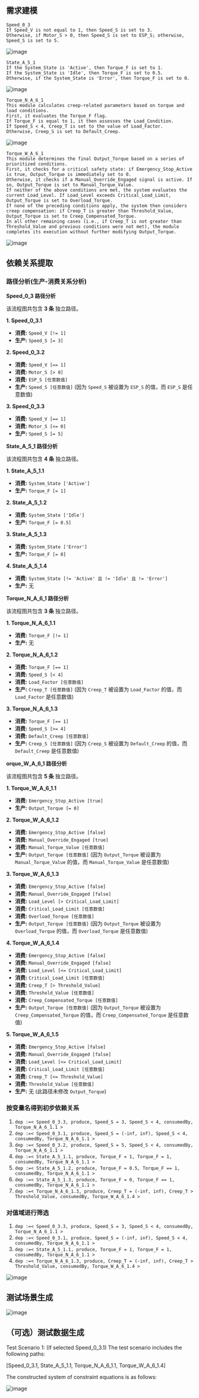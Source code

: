 ## 需求建模

```
Speed_0_3
If Speed_V is not equal to 1, then Speed_S is set to 3.
Otherwise, if Motor_S > 0, then Speed_S is set to ESP_S; otherwise, Speed_S is set to 5.
```

![image](https://github.com/Darius-XT/RE2025-TestCaseGeneration-Automotive/blob/main/github_img/image-20250615164400246.png)


```
State_A_5_1
If the System_State is 'Active', then Torque_F is set to 1.
If the System_State is 'Idle', then Torque_F is set to 0.5.
Otherwise, if the System_State is 'Error', then Torque_F is set to 0.
```

![image](https://github.com/Darius-XT/RE2025-TestCaseGeneration-Automotive/blob/main/github_img/image-20250615155040710.png)

```
Torque_N_A_6_1
This module calculates creep-related parameters based on torque and load conditions.
First, it evaluates the Torque_F flag.
If Torque_F is equal to 1, it then assesses the Load_Condition.
If Speed_S < 4, Creep_T is set to the value of Load_Factor.
Otherwise, Creep_S is set to Default_Creep.
```

![image](https://github.com/Darius-XT/RE2025-TestCaseGeneration-Automotive/blob/main/github_img/image-20250615164623464.png)


```
Torque_W_A_6_1
This module determines the final Output_Torque based on a series of prioritized conditions.
First, it checks for a critical safety state: if Emergency_Stop_Active is true, Output_Torque is immediately set to 0.
Otherwise, it checks if a Manual_Override_Engaged signal is active. If so, Output_Torque is set to Manual_Torque_Value.
If neither of the above conditions are met, the system evaluates the current Load_Level. If Load_Level exceeds Critical_Load_Limit, Output_Torque is set to Overload_Torque.
If none of the preceding conditions apply, the system then considers creep compensation: if Creep_T is greater than Threshold_Value, Output_Torque is set to Creep_Compensated_Torque.
In all other remaining cases (i.e., if Creep_T is not greater than Threshold_Value and previous conditions were not met), the module completes its execution without further modifying Output_Torque.
```

![image](https://github.com/Darius-XT/RE2025-TestCaseGeneration-Automotive/blob/main/github_img/image-20250615155719018.png)


## 依赖关系提取

### 路径分析(生产-消费关系分析)

**Speed_0_3 路径分析**

该流程图共包含 **3 条** 独立路径。

**1. Speed_0_3.1**

- **消费:** `Speed_V [!= 1]`
- **生产:** `Speed_S [= 3]`

**2. Speed_0_3.2**

- **消费:** `Speed_V [== 1]`
- **消费:** `Motor_S [> 0]`
- **消费:** `ESP_S [任意数值]`
- **生产:** `Speed_S [任意数值]` (因为 `Speed_S` 被设置为 `ESP_S` 的值，而 `ESP_S` 是任意数值)

**3. Speed_0_3.3**

- **消费:** `Speed_V [== 1]`
- **消费:** `Motor_S [<= 0]`
- **生产:** `Speed_S [= 5]`



**State_A_5_1 路径分析**

该流程图共包含 **4 条** 独立路径。

**1. State_A_5_1.1**

- **消费:** `System_State ['Active']`
- **生产:** `Torque_F [= 1]`

**2. State_A_5_1.2**

- **消费:** `System_State ['Idle']`
- **生产:** `Torque_F [= 0.5]`

**3. State_A_5_1.3**

- **消费:** `System_State ['Error']`
- **生产:** `Torque_F [= 0]`

**4. State_A_5_1.4**

- **消费:** `System_State [!= 'Active' 且 != 'Idle' 且 != 'Error']`
- **生产:** 无



**Torque_N_A_6_1 路径分析**

该流程图共包含 **3 条** 独立路径。

**1. Torque_N_A_6_1.1**

- **消费:** `Torque_F [!= 1]`
- **生产:** 无

**2. Torque_N_A_6_1.2**

- **消费:** `Torque_F [== 1]`
- **消费:** `Speed_S [< 4]`
- **消费:** `Load_Factor [任意数值]`
- **生产:** `Creep_T [任意数值]` (因为 `Creep_T` 被设置为 `Load_Factor` 的值，而 `Load_Factor` 是任意数值)

**3. Torque_N_A_6_1.3**

- **消费:** `Torque_F [== 1]`
- **消费:** `Speed_S [>= 4]`
- **消费:** `Default_Creep [任意数值]`
- **生产:** `Creep_S [任意数值]` (因为 `Creep_S` 被设置为 `Default_Creep` 的值，而 `Default_Creep` 是任意数值)



**orque_W_A_6_1 路径分析**

该流程图共包含 **5 条** 独立路径。

**1. Torque_W_A_6_1.1**

- **消费:** `Emergency_Stop_Active [true]`
- **生产:** `Output_Torque [= 0]`

**2. Torque_W_A_6_1.2**

- **消费:** `Emergency_Stop_Active [false]`
- **消费:** `Manual_Override_Engaged [true]`
- **消费:** `Manual_Torque_Value [任意数值]`
- **生产:** `Output_Torque [任意数值]` (因为 `Output_Torque` 被设置为 `Manual_Torque_Value` 的值，而 `Manual_Torque_Value` 是任意数值)

**3. Torque_W_A_6_1.3**

- **消费:** `Emergency_Stop_Active [false]`
- **消费:** `Manual_Override_Engaged [false]`
- **消费:** `Load_Level [> Critical_Load_Limit]`
- **消费:** `Critical_Load_Limit [任意数值]`
- **消费:** `Overload_Torque [任意数值]`
- **生产:** `Output_Torque [任意数值]` (因为 `Output_Torque` 被设置为 `Overload_Torque` 的值，而 `Overload_Torque` 是任意数值)

**4. Torque_W_A_6_1.4**

- **消费:** `Emergency_Stop_Active [false]`
- **消费:** `Manual_Override_Engaged [false]`
- **消费:** `Load_Level [<= Critical_Load_Limit]`
- **消费:** `Critical_Load_Limit [任意数值]`
- **消费:** `Creep_T [> Threshold_Value]`
- **消费:** `Threshold_Value [任意数值]`
- **消费:** `Creep_Compensated_Torque [任意数值]`
- **生产:** `Output_Torque [任意数值]` (因为 `Output_Torque` 被设置为 `Creep_Compensated_Torque` 的值，而 `Creep_Compensated_Torque` 是任意数值)

**5. Torque_W_A_6_1.5**

- **消费:** `Emergency_Stop_Active [false]`
- **消费:** `Manual_Override_Engaged [false]`
- **消费:** `Load_Level [<= Critical_Load_Limit]`
- **消费:** `Critical_Load_Limit [任意数值]`
- **消费:** `Creep_T [<= Threshold_Value]`
- **消费:** `Threshold_Value [任意数值]`
- **生产:** 无 (此路径未修改 `Output_Torque`)

### 按变量名得到初步依赖关系

1. `dep :=< Speed_0_3.3, produce, Speed_S = 3, Speed_S < 4, consumedBy, Torque_N_A_6_1.1 >`
2. `dep :=< Speed_0_3.1, produce, Speed_S = (-inf, inf), Speed_S < 4, consumedBy, Torque_N_A_6_1.1 >`
3. `dep :=< Speed_0_3.2, produce, Speed_S = 5, Speed_S < 4, consumedBy, Torque_N_A_6_1.1 >`
4. `dep :=< State_A_5_1.1, produce, Torque_F = 1, Torque_F = 1, consumedBy, Torque_N_A_6_1.1 >`
5. `dep :=< State_A_5_1.2, produce, Torque_F = 0.5, Torque_F == 1, consumedBy, Torque_N_A_6_1.1 >`
6. `dep :=< State_A_5_1.3, produce, Torque_F = 0, Torque_F == 1, consumedBy, Torque_N_A_6_1.1 >`
7. `dep :=< Torque_N_A_6_1.3, produce, Creep_T = (-inf, inf), Creep_T > Threshold_Value, consumedBy, Torque_W_A_6_1.4 >`

### 对值域进行筛选

1. `dep :=< Speed_0_3.3, produce, Speed_S = 3, Speed_S < 4, consumedBy, Torque_N_A_6_1.1 >`
2. `dep :=< Speed_0_3.1, produce, Speed_S = (-inf, inf), Speed_S < 4, consumedBy, Torque_N_A_6_1.1 >`
3. `dep :=< State_A_5_1.1, produce, Torque_F = 1, Torque_F = 1, consumedBy, Torque_N_A_6_1.1 >`
4. `dep :=< Torque_N_A_6_1.3, produce, Creep_T = (-inf, inf), Creep_T > Threshold_Value, consumedBy, Torque_W_A_6_1.4 >`

![image](https://github.com/Darius-XT/RE2025-TestCaseGeneration-Automotive/blob/main/github_img/image-20250615170954890.png)

## 测试场景生成

![image](https://github.com/Darius-XT/RE2025-TestCaseGeneration-Automotive/blob/main/github_img/image-20250615171016591.png)

## （可选）测试数据生成
Test Scenario 1: (If selected Speed_0_3.1) The test scenario includes the following paths:

[Speed_0_3.1, State_A_5_1.1, Torque_N_A_6_1.1, Torque_W_A_6_1.4]

The constructed system of constraint equations is as follows:

![image](github_img/equations.png)




